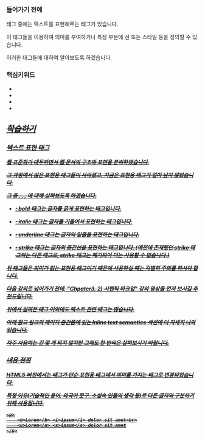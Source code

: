 ### 들어가기 전에
태그 중에는 텍스트를 표현해주는 태그가 있습니다.

이 태그들을 이용하여 의미를 부여하거나 특정 부분에 선 또는 스타일 등을 정의할 수 있습니다.

이러한 태그들에 대하여 알아보도록 하겠습니다.


### 핵심키워드

+ <b>

+ <i>

+ <u>

+ <s>

## 학습하기

### 텍스트 표현 태그

웹 표준화가 대두하면서 웹 문서의 구조와 표현을 분리하였습니다.

그 과정에서 많은 표현용 태그들이 사라졌고, 지금은 표현용 태그가 얼마 남지 않았습니다.

그 중 <b>, <i>, <u>, <s>에 대해 살펴보도록 하겠습니다.

+ <b> : bold 태그는 글자를 굵게 표현하는 태그입니다.

+ <i> : italic 태그는 글자를 기울여서 표현하는 태그입니다.

+ <u> : underline 태그는 글자의 밑줄을 표현하는 태그입니다.

+ <s> : strike 태그는 글자의 중간선을 표현하는 태그입니다. (예전에 존재했던 strike 태그와는 다른 태그로, strike 태그는 폐기되어 더는 사용할 수 없습니다.)

위 태그들은 의미가 없는 표현용 태그이기 때문에 사용하실 때는 각별히 주의를 하셔야 합니다.

다음 강의로 넘어가기 전에, "Chpater3, 2) 시멘틱 마크업" 강의 영상을 먼저 보시길 추천드립니다.

위에서 살펴본 태그 이외에도 텍스트 관련 태그는 많습니다.

아래 참고 링크의 페이지 중간쯤에 있는 Inline text semantics 섹션에 더 자세히 나와 있습니다.

자주 사용하는 건 몇 개 되지 않지만 그래도 한 번씩은 살펴보시기 바랍니다.

### 내용 정정

HTML5 버전에서는 <i> 태그가 단순 표현용 태그에서 의미를 가지는 태그로 변경되었습니다.

특정 이유(기술적인 용어, 외국어 문구, 소설속 인물의 생각 등)로 다른 글자와 구분하기 위해 사용됩니다.

```
<p>
    <b>Lorem</b> <i>ipsum</i> dolor sit amet<br>
    <u>Lorem</u> <s>ipsum</s> dolor sit amet
</p>
```


